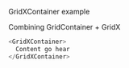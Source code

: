 GridXContainer example

Combining GridContainer + GridX

```js
<GridXContainer>
  Content go hear
</GridXContainer>
```
